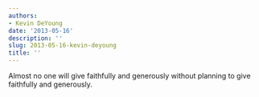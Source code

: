 ```yaml
---
authors:
- Kevin DeYoung
date: '2013-05-16'
description: ''
slug: 2013-05-16-kevin-deyoung
title: ''
---
```

Almost no one will give faithfully and generously without planning to give faithfully and generously.



